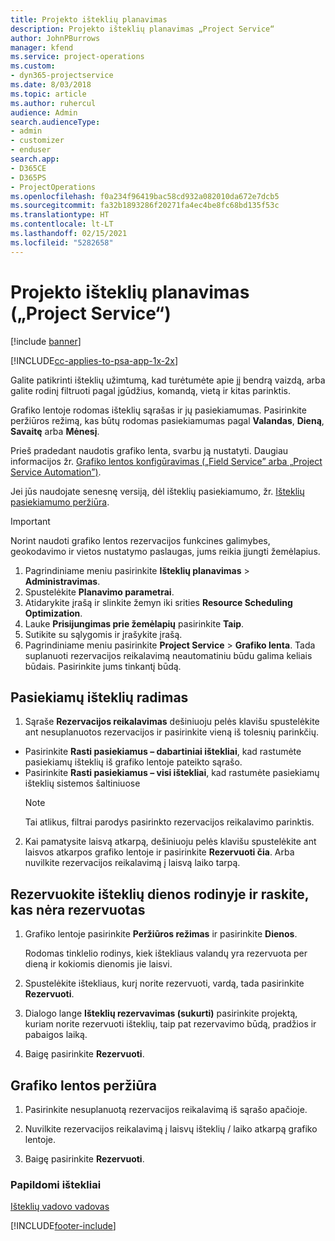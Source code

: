 ```yaml
---
title: Projekto išteklių planavimas
description: Projekto išteklių planavimas „Project Service“
author: JohnPBurrows
manager: kfend
ms.service: project-operations
ms.custom:
- dyn365-projectservice
ms.date: 8/03/2018
ms.topic: article
ms.author: ruhercul
audience: Admin
search.audienceType:
- admin
- customizer
- enduser
search.app:
- D365CE
- D365PS
- ProjectOperations
ms.openlocfilehash: f0a234f96419bac58cd932a082010da672e7dcb5
ms.sourcegitcommit: fa32b1893286f20271fa4ec4be8fc68bd135f53c
ms.translationtype: HT
ms.contentlocale: lt-LT
ms.lasthandoff: 02/15/2021
ms.locfileid: "5282658"
---
```

# <a name="schedule-resources-for-a-project-project-service"></a>Projekto išteklių planavimas („Project Service“)

[!include [banner](../includes/psa-now-project-operations.md)]

[!INCLUDE[cc-applies-to-psa-app-1x-2x](../includes/cc-applies-to-psa-app-1x-2x.md)]

Galite patikrinti išteklių užimtumą, kad turėtumėte apie jį bendrą vaizdą, arba galite rodinį filtruoti pagal įgūdžius, komandą, vietą ir kitas parinktis.  
  
Grafiko lentoje rodomas išteklių sąrašas ir jų pasiekiamumas. Pasirinkite peržiūros režimą, kas būtų rodomas pasiekiamumas pagal **Valandas**, **Dieną**, **Savaitę** arba **Mėnesį**.  
  
Prieš pradedant naudotis grafiko lenta, svarbu ją nustatyti. Daugiau informacijos žr. [Grafiko lentos konfigūravimas („Field Service” arba „Project Service Automation”)](https://docs.microsoft.com/dynamics365/field-service/configure-schedule-board).
  
Jei jūs naudojate senesnę versiją, dėl išteklių pasiekiamumo, žr. [Išteklių pasiekiamumo peržiūra](../psa/view-resource-availability.md).  

> [!IMPORTANT]
>  Norint naudoti grafiko lentos rezervacijos funkcines galimybes, geokodavimo ir vietos nustatymo paslaugas, jums reikia įjungti žemėlapius.  
> 
> 1. Pagrindiniame meniu pasirinkite **Išteklių planavimas** > **Administravimas**.  
> 2. Spustelėkite **Planavimo parametrai**.  
> 3. Atidarykite įrašą ir slinkite žemyn iki srities **Resource Scheduling Optimization**.  
> 4. Lauke **Prisijungimas prie žemėlapių** pasirinkite **Taip**.  
> 5. Sutikite su sąlygomis ir įrašykite įrašą.  
> 6. Pagrindiniame meniu pasirinkite **Project Service** > **Grafiko lenta**. Tada suplanuoti rezervacijos reikalavimą neautomatiniu būdu galima keliais būdais. Pasirinkite jums tinkantį būdą.
  
## <a name="find-available-resources"></a>Pasiekiamų išteklių radimas

1.  Sąraše **Rezervacijos reikalavimas** dešiniuoju pelės klavišu spustelėkite ant nesuplanuotos rezervacijos ir pasirinkite vieną iš tolesnių parinkčių.  
  
- Pasirinkite **Rasti pasiekiamus – dabartiniai ištekliai**, kad rastumėte pasiekiamų išteklių iš grafiko lentoje pateikto sąrašo.  
- Pasirinkite **Rasti pasiekiamus – visi ištekliai**, kad rastumėte pasiekiamų išteklių sistemos šaltiniuose  
   > [!NOTE]
   >  Tai atlikus, filtrai parodys pasirinkto rezervacijos reikalavimo parinktis.  
  
2. Kai pamatysite laisvą atkarpą, dešiniuoju pelės klavišu spustelėkite ant laisvos atkarpos grafiko lentoje ir pasirinkite **Rezervuoti čia**. Arba nuvilkite rezervacijos reikalavimą į laisvą laiko tarpą.  
  

## <a name="book-a-resource-using-the-daily-view-and-find-whos-under-booked"></a>Rezervuokite išteklių dienos rodinyje ir raskite, kas nėra rezervuotas
  
1.  Grafiko lentoje pasirinkite **Peržiūros režimas** ir pasirinkite **Dienos**.  
  
    Rodomas tinklelio rodinys, kiek ištekliaus valandų yra rezervuota per dieną ir kokiomis dienomis jie laisvi.  
  
2.  Spustelėkite ištekliaus, kurį norite rezervuoti, vardą, tada pasirinkite **Rezervuoti**.  
  
3.  Dialogo lange **Išteklių rezervavimas (sukurti)** pasirinkite projektą, kuriam norite rezervuoti išteklių, taip pat rezervavimo būdą, pradžios ir pabaigos laiką.  
  
4.  Baigę pasirinkite **Rezervuoti**.  
  
## <a name="view-to-the-schedule-board"></a>Grafiko lentos peržiūra
  
1.  Pasirinkite nesuplanuotą rezervacijos reikalavimą iš sąrašo apačioje.  
  
2.  Nuvilkite rezervacijos reikalavimą į laisvų išteklių / laiko atkarpą grafiko lentoje.  
  
3.  Baigę pasirinkite **Rezervuoti**.  
  
### <a name="additional-resources"></a>Papildomi ištekliai  
 [Išteklių vadovo vadovas](../psa/resource-manager-guide.md)


[!INCLUDE[footer-include](../includes/footer-banner.md)]